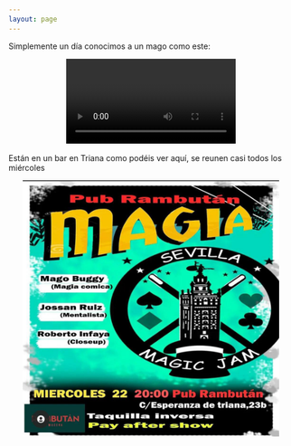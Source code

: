 ```yaml
---
layout: page
---
```


Simplemente un día conocimos a un mago como este:
<p style="text-align:center">
<video src="./video." controls="controls" style="max-width: 730px;">
</video>
</p>

Están en un bar en Triana como podéis ver aquí, se reunen casi todos los miércoles

<p style="text-align:center">
<a> <img src="./perfil.jpeg" width="90%"/></a>
</p>
